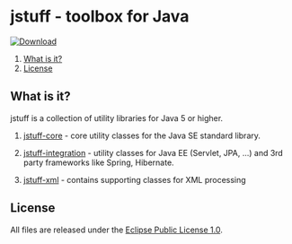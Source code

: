 # jstuff - toolbox for Java

[ ![Download](https://api.bintray.com/packages/sebthom/maven/jstuff/images/download.svg) ](https://bintray.com/sebthom/maven/jstuff/_latestVersion)

1. [What is it?](#what-is-it)
1. [License](#license)


## <a name="what-is-it"></a>What is it?

jstuff is a collection of utility libraries for Java 5 or higher.

1. [jstuff-core](/sebthom/jstuff/tree/master/jstuff-core/src/main/java/net/sf/jstuff/core) - core utility classes for the Java SE standard library.

1. [jstuff-integration](https://github.com/sebthom/jstuff/tree/master/jstuff-integration/src/main/java/net/sf/jstuff/integration) - utility classes for Java EE (Servlet, JPA, ...) and 3rd party frameworks like Spring, Hibernate.

1. [jstuff-xml](https://github.com/sebthom/jstuff/tree/master/jstuff-xml/src/main/java/net/sf/jstuff/xml) - contains supporting classes for XML processing


## <a name="license"></a>License

All files are released under the [Eclipse Public License 1.0](LICENSE.txt).
